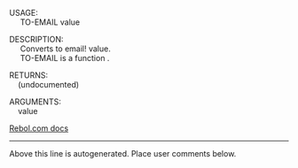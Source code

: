 USAGE:  
&nbsp;&nbsp;&nbsp;&nbsp;&nbsp;TO-EMAIL&nbsp;value&nbsp;  
  
DESCRIPTION:  
&nbsp;&nbsp;&nbsp;&nbsp;&nbsp;Converts&nbsp;to&nbsp;email!&nbsp;value.  
&nbsp;&nbsp;&nbsp;&nbsp;&nbsp;TO-EMAIL&nbsp;is&nbsp;a&nbsp;function&nbsp;.  
  
RETURNS:  
&nbsp;&nbsp;&nbsp;&nbsp;(undocumented)  
  
ARGUMENTS:  
&nbsp;&nbsp;&nbsp;&nbsp;value  

[Rebol.com docs](http://www.rebol.com/r3/docs/functions/to-email.html)
___
Above this line is autogenerated. Place user comments below.